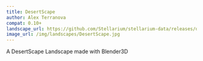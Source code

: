 ```yaml
---
title: DesertScape
author: Alex Terranova
compat: 0.10+
landscape_url: https://github.com/Stellarium/stellarium-data/releases/download/landscapes/drakkar.zip
image_url: /img/landscapes/DesertScape.jpg
---
```

A DesertScape Landscape made with Blender3D
